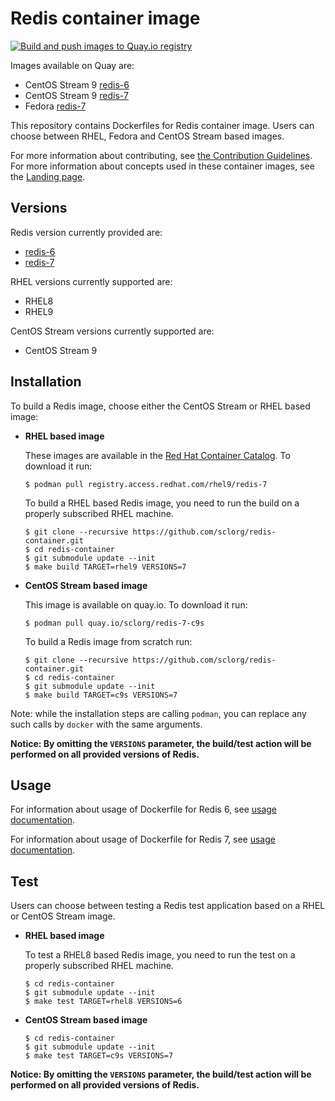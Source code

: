 Redis container image
=====================

[![Build and push images to Quay.io registry](https://github.com/sclorg/redis-container/actions/workflows/build-and-push.yml/badge.svg)](https://github.com/sclorg/redis-container/actions/workflows/build-and-push.yml)

Images available on Quay are:
* CentOS Stream 9 [redis-6](https://quay.io/repository/sclorg/redis-6-c9s)
* CentOS Stream 9 [redis-7](https://quay.io/repository/sclorg/redis-7-c9s)
* Fedora [redis-7](https://quay.io/repository/fedora/redis-7)

This repository contains Dockerfiles for Redis container image.
Users can choose between RHEL, Fedora and CentOS Stream based images.

For more information about contributing, see
[the Contribution Guidelines](https://github.com/sclorg/welcome/blob/master/contribution.md).
For more information about concepts used in these container images, see the
[Landing page](https://github.com/sclorg/welcome).


Versions
--------
Redis version currently provided are:
* [redis-6](6)
* [redis-7](7)

RHEL versions currently supported are:
* RHEL8
* RHEL9

CentOS Stream versions currently supported are:
* CentOS Stream 9


Installation
------------
To build a Redis image, choose either the CentOS Stream or RHEL based image:
*  **RHEL based image**

    These images are available in the [Red Hat Container Catalog](https://catalog.redhat.com/en/search?searchType=containers).
    To download it run:

    ```
    $ podman pull registry.access.redhat.com/rhel9/redis-7
    ```

    To build a RHEL based Redis image, you need to run the build on a properly
    subscribed RHEL machine.

    ```
    $ git clone --recursive https://github.com/sclorg/redis-container.git
    $ cd redis-container
    $ git submodule update --init
    $ make build TARGET=rhel9 VERSIONS=7
    ```

*  **CentOS Stream based image**

    This image is available on quay.io. To download it run:

    ```
    $ podman pull quay.io/sclorg/redis-7-c9s
    ```

    To build a Redis image from scratch run:

    ```
    $ git clone --recursive https://github.com/sclorg/redis-container.git
    $ cd redis-container
    $ git submodule update --init
    $ make build TARGET=c9s VERSIONS=7
    ```

Note: while the installation steps are calling `podman`, you can replace any such calls by `docker` with the same arguments.

**Notice: By omitting the `VERSIONS` parameter, the build/test action will be performed
on all provided versions of Redis.**


Usage
-----

For information about usage of Dockerfile for Redis 6,
see [usage documentation](6).

For information about usage of Dockerfile for Redis 7,
see [usage documentation](7).

Test
----
Users can choose between testing a Redis test application based on a RHEL or CentOS Stream image.

*  **RHEL based image**

    To test a RHEL8 based Redis image, you need to run the test on a properly
    subscribed RHEL machine.

    ```
    $ cd redis-container
    $ git submodule update --init
    $ make test TARGET=rhel8 VERSIONS=6
    ```

*  **CentOS Stream based image**

    ```
    $ cd redis-container
    $ git submodule update --init
    $ make test TARGET=c9s VERSIONS=7
    ```

**Notice: By omitting the `VERSIONS` parameter, the build/test action will be performed
on all provided versions of Redis.**
